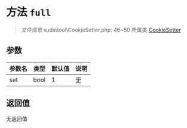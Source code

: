 # 方法 `full`

> *文件信息* suda\tool\CookieSetter.php: 46~50
> 所属类 [CookieSetter](../CookieSetter.md)




## 参数


| 参数名 | 类型 | 默认值 | 说明 |
|--------|-----|-------|-------|
| set |  bool | 1 | 无 |



## 返回值

无返回值
